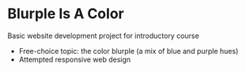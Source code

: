# Blurple Is A Color

Basic website development project for introductory course

* Free-choice topic: the color blurple (a mix of blue and purple hues)
* Attempted responsive web design

